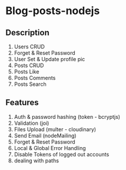 # Blog-posts-nodejs

## Description
1) Users CRUD
2) Forget & Reset Password
3) User Set & Update profile pic
4) Posts CRUD
5) Posts Like
6) Posts Comments
7) Posts Search 

## Features
1) Auth & password hashing (token - bcryptjs)
2) Validation (joi)
3) Files Upload (multer - cloudinary)
4) Send Email (nodeMailing)
5) Forget & Reset Password
6) Local & Global Error Handling
7) Disable Tokens of logged out accounts
8) dealing with paths
